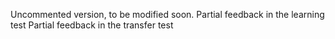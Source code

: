 Uncommented version, to be modified soon.
Partial feedback in the learning test
Partial feedback in the transfer test
